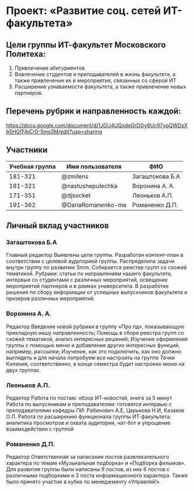# Проект: «Развитие соц. сетей ИТ-факультета»


## Цели группы ИТ-факультет Московского Политеха:

1. Привлечение абитуриентов
2. Вовлечение студентов и преподавателей в жизнь факультета, а также привлечение их в мероприятия, связанных со сферой ИТ
3. Расширение узнаваемости факультета,  а также привлечение новых партнеров. 

## Перечень рубрик и направленность каждой: 
https://docs.google.com/document/d/1JGU4UQxdeGrDGy6Uc97ypQWDsXb5HGfFAiCr0-5ms0M/edit?usp=sharing



## Участники

| Учебная группа | Имя пользователя  | ФИО                      |
|----------------|-------------------|--------------------------|
| 181-321        | @zmilens          | Загаштокова Б.А          |
| 181-321        | @nastushepulechka | Воронина А. А.           |
| 171-351        | @djsocket         | Леоньков А.П.            |
| 191-362        | @DariaRomanenko-me| Романенко Д.П.           |
## Личный вклад участников

### Загаштокова Б.А 

Главный редактор
Выявлены цели группы. Разработан контент-план в соответствии с целевой аудиторией группы. Распределила задачи внутри группу по развитию Smm. Собирается реестер групп со схожей тематикой.
Рубрики: статьи по направлениям нашего факультета, интервью со студентами с различных мероприятий, освещение мероприятий партнеров и в рамках университета. 
В разработке решение по сбору  информации от успешных выпускников факультета и призеров различных мероприятий.

### Воронина А. А.

Редактор
Введение новой рубрики в группу «Про пд», показывающую прикладную нашу направленность;
Помощь в сборе реестра групп со схожей тематикой, анализ интересных решений;
Изучение оформления группы с помощью меню и добавление других интересных функций, например, рассылки; Изучение, как это подключить, как оно должно выглядеть и для начала попробуем все настроить на группе Точки Кипения, соответственно, в конце семестра будет настроено меню на двух группах.

### Леоньков А.П. 

Редактор
Работа по постам: обзор ИТ-новостей, книга за 5 минут
Работа по выпускникам и преподавателям: готовятся интервью с преподавателями кафедры ПИ: Рабинович А.Е, Царькова Н.И, Казаков О.Л.
Работа по расширению функционала группы ИТ-факультета: аналитика просмотров и охвата аудитории, чат-бот и упрощение взаимодействия с группой

### Романенко Д.П.

Редактор
Ответственная за написание постов развлекательного характера по темам «Музыкальная подборка» и «Подборка фильмов». Для развития группы были написаны 9 постов, из них 6 постов с различными подборками и 3 поста информационного характера. Также было принято участие в кубке по менеджменту «Управляй!».
  
